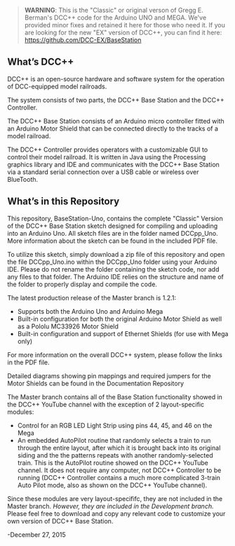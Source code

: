 
> **WARNING**: This is the "Classic" or original verson of Gregg E. Berman's DCC++ code for the Arduino UNO and MEGA. 
> We've provided minor fixes and retained it here for those who need it. If you are looking for the new "EX" 
> version of DCC++, you can find it here: https://github.com/DCC-EX/BaseStation


What’s DCC++
------------

DCC++ is an open-source hardware and software system for the operation of DCC-equipped model railroads.

The system consists of two parts, the DCC++ Base Station and the DCC++ Controller.

The DCC++ Base Station consists of an Arduino micro controller fitted with an Arduino Motor Shield that can be connected directly to the tracks of a model railroad.

The DCC++ Controller provides operators with a customizable GUI to control their model railroad.  It is written in Java using the Processing graphics library and IDE and communicates with the DCC++ Base Station via a standard serial connection over a USB cable or wireless over BlueTooth.

What’s in this Repository
-------------------------

This repository, BaseStation-Uno, contains the complete "Classic" Version of the DCC++ Base Station sketch designed for compiling and uploading into an Arduino Uno.  All sketch files are in the folder named DCCpp_Uno. More information about the sketch can be found in the included PDF file.

To utilize this sketch, simply download a zip file of this repository and open the file DCCpp_Uno.ino within the DCCpp_Uno folder using your Arduino IDE.  Please do not rename the folder containing the sketch code, nor add any files to that folder.  The Arduino IDE relies on the structure and name of the folder to properly display and compile the code.

The latest production release of the Master branch is 1.2.1:

* Supports both the Arduino Uno and Arduino Mega
* Built-in configuration for both the original Arduino Motor Shield as well as a Pololu MC33926 Motor Shield
* Built-in configuration and support of Ethernet Shields (for use with Mega only)

For more information on the overall DCC++ system, please follow the links in the PDF file.

Detailed diagrams showing pin mappings and required jumpers for the Motor Shields can be found in the Documentation Repository

The Master branch contains all of the Base Station functionality showed in the DCC++ YouTube channel with the exception of 2 layout-specific modules:

* Control for an RGB LED Light Strip using pins 44, 45, and 46 on the Mega
* An embedded AutoPilot routine that randomly selects a train to run through the entire layout, after which it is brought back into its original siding and the the patterns repeats with another randomly-selected train.  This is the AutoPilot routine showed on the DCC++ YouTube channel.  It does not require any computer, not DCC++ Controller to be running (DCC++ Controller contains a much more complicated 3-train Auto Pilot mode, also as shown on the DCC++ YouTube channel).

Since these modules are very layout-specififc, they are not included in the Master branch.  *However, they are included in the Development branch.*  Please feel free to download and copy any relevant code to customize your own version of DCC++ Base Station.

-December 27, 2015

